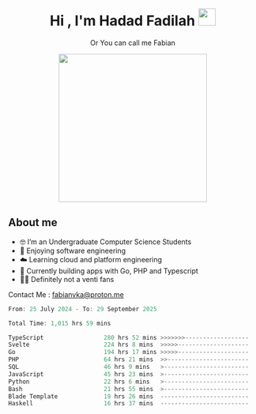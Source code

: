 <h1 align="center">Hi , I'm Hadad Fadilah  <img src="https://media.giphy.com/media/hvRJCLFzcasrR4ia7z/giphy.gif" width="35" ></h1>
<p align="center"><span>Or You can call me <span style="font: bold">Fabian</span></p>
<p align="center">
<img src="https://media.tenor.com/78dNivDemDAAAAAi/speech-bubble-venti.gif" width="300"/>    
</p>

##  About me
- 🤓 I’m an Undergraduate Computer Science Students
- 🍰 Enjoying software engineering
- ☁️ Learning cloud and platform engineering
- 🧰 Currently building apps with Go, PHP and Typescript 
- 🏃‍♂️ Definitely not a venti fans

Contact Me : fabianvka@proton.me

<!--START_SECTION:waka-->

```go
From: 25 July 2024 - To: 29 September 2025

Total Time: 1,015 hrs 59 mins

TypeScript                 280 hrs 52 mins >>>>>>>------------------   27.43 %
Svelte                     224 hrs 8 mins  >>>>>--------------------   21.89 %
Go                         194 hrs 17 mins >>>>>--------------------   18.98 %
PHP                        64 hrs 21 mins  >>-----------------------   06.29 %
SQL                        46 hrs 9 mins   >------------------------   04.51 %
JavaScript                 45 hrs 23 mins  >------------------------   04.43 %
Python                     22 hrs 6 mins   >------------------------   02.16 %
Bash                       21 hrs 55 mins  >------------------------   02.14 %
Blade Template             19 hrs 26 mins  -------------------------   01.90 %
Haskell                    16 hrs 37 mins  -------------------------   01.62 %
```

<!--END_SECTION:waka-->




<!--
**Fadil-Tao/Fadil-Tao** is a ✨ _special_ ✨ repository because its `README.md` (this file) appears on your GitHub profile.


